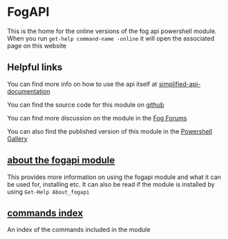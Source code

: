 # FogAPI

This is the home for the online versions of the fog api powershell module.
When you run `get-help command-name -online` it will open the associated page on this website

## Helpful links

You can find more info on how to use the api itself at [simplified-api-documentation](https://news.fogproject.org/simplified-api-documentation/)

You can find the source code for this module on [github](https://github.com/darksidemilk/FogApi)

You can find more discussion on the module in the [Fog Forums](https://forums.fogproject.org/topic/12026/powershell-api-module)

You can also find the published version of this module in the [Powershell Gallery](https://www.powershellgallery.com/packages/FogApi)

## [about the fogapi module](about_FogAPI.md)

This provides more information on using the fogapi module
and what it can be used for, installing etc.
It can also be read if the module is installed by using `Get-Help About_fogapi`

## [commands index](commands/index.md)

An index of the commands included in the module